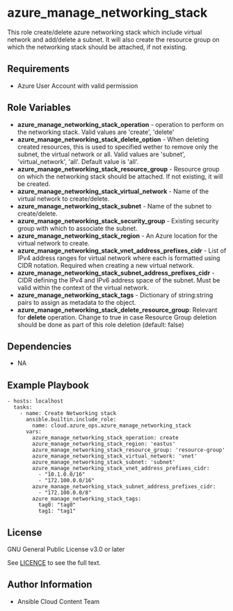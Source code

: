 azure_manage_networking_stack
================

This role create/delete azure networking stack which include virtual network and add/delete a subnet.
It will also create the resource group on which the networking stack should be attached, if not existing.

Requirements
------------

* Azure User Account with valid permission

Role Variables
--------------

* **azure_manage_networking_stack_operation** - operation to perform on the networking stack. Valid values are 'create', 'delete'
* **azure_manage_networking_stack_delete_option** - When deleting created resources, this is used to specified wether to remove only the subnet, the virtual network or all. Valid values are 'subnet', 'virtual_network', 'all'. Default value is 'all'.
* **azure_manage_networking_stack_resource_group** - Resource group on which the networking stack should be attached. If not existing, it will be created.
* **azure_manage_networking_stack_virtual_network** - Name of the virtual network to create/delete.
* **azure_manage_networking_stack_subnet** - Name of the subnet to create/delete.
* **azure_manage_networking_stack_security_group** - Existing security group with which to associate the subnet.
* **azure_manage_networking_stack_region** - An Azure location for the virtual network to create.
* **azure_manage_networking_stack_vnet_address_prefixes_cidr** - List of IPv4 address ranges for virtual network where each is formatted using CIDR notation.
  Required when creating a new virtual network.
* **azure_manage_networking_stack_subnet_address_prefixes_cidr** - CIDR defining the IPv4 and IPv6 address space of the subnet. Must be valid within the context of the virtual network.
* **azure_manage_networking_stack_tags** - Dictionary of string:string pairs to assign as metadata to the object.
* **azure_manage_networking_stack_delete_resource_group**: Relevant for **delete** operation. Change to true in case Resource Group deletion should be done as part of this role deletion (default: false)

Dependencies
------------

- NA

Example Playbook
----------------

    - hosts: localhost
      tasks:
        - name: Create Networking stack
          ansible.builtin.include_role:
            name: cloud.azure_ops.azure_manage_networking_stack
          vars:
            azure_manage_networking_stack_operation: create
            azure_manage_networking_stack_region: 'eastus'
            azure_manage_networking_stack_resource_group: 'resource-group'
            azure_manage_networking_stack_virtual_network: 'vnet'
            azure_manage_networking_stack_subnet: 'subnet'
            azure_manage_networking_stack_vnet_address_prefixes_cidr:
              - "10.1.0.0/16"
              - "172.100.0.0/16"
            azure_manage_networking_stack_subnet_address_prefixes_cidr:
              - "172.100.0.0/8"
            azure_manage_networking_stack_tags:
              tag0: "tag0"
              tag1: "tag1"

License
-------

GNU General Public License v3.0 or later

See [LICENCE](https://github.com/redhat-cop/cloud.azure_ops/blob/main/LICENSE) to see the full text.

Author Information
------------------

- Ansible Cloud Content Team
